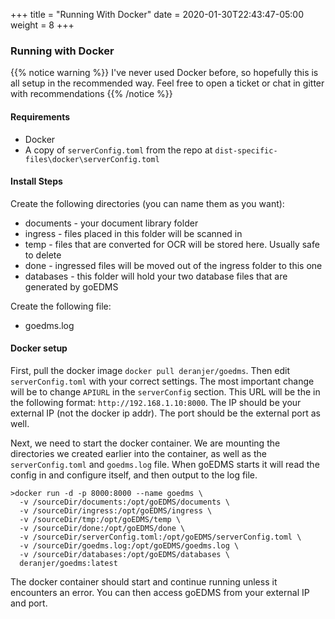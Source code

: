 +++
title = "Running With Docker"
date = 2020-01-30T22:43:47-05:00
weight = 8
+++



### Running with Docker

{{% notice warning %}}
I've never used Docker before, so hopefully this is all setup in the recommended way.  Feel free to open a ticket or chat in gitter with recommendations
{{% /notice %}}

#### Requirements

* Docker
* A copy of `serverConfig.toml` from the repo at `dist-specific-files\docker\serverConfig.toml`
  
#### Install Steps

Create the following directories (you can name them as you want):

* documents - your document library folder
* ingress - files placed in this folder will be scanned in
* temp - files that are converted for OCR will be stored here.  Usually safe to delete
* done - ingressed files will be moved out of the ingress folder to this one
* databases - this folder will hold your two database files that are generated by goEDMS

Create the following file:

* goedms.log

#### Docker setup

First, pull the docker image `docker pull deranjer/goedms`.  Then edit `serverConfig.toml` with your correct settings.  The most important change will be to change `APIURL` in the `serverConfig` section.  This URL will be the in the following format: `http://192.168.1.10:8000`.  The IP should be your external IP (not the docker ip addr). The port should be the external port as well.

Next, we need to start the docker container.  We are mounting the directories we created earlier into the container, as well as the `serverConfig.toml` and `goedms.log` file.  When goEDMS starts it will read the config in and configure itself, and then output to the log file.

```shell
>docker run -d -p 8000:8000 --name goedms \
  -v /sourceDir/documents:/opt/goEDMS/documents \
  -v /sourceDir/ingress:/opt/goEDMS/ingress \
  -v /sourceDir/tmp:/opt/goEDMS/temp \
  -v /sourceDir/done:/opt/goEDMS/done \
  -v /sourceDir/serverConfig.toml:/opt/goEDMS/serverConfig.toml \
  -v /sourceDir/goedms.log:/opt/goEDMS/goedms.log \
  -v /sourceDir/databases:/opt/goEDMS/databases \
  deranjer/goedms:latest
```

The docker container should start and continue running unless it encounters an error.  You can then access goEDMS from your external IP and port.
